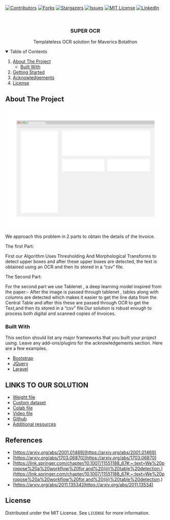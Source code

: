 <!--
*** Thanks for checking out the Best-README-Template. If you have a suggestion
*** that would make this better, please fork the repo and create a pull request
*** or simply open an issue with the tag "enhancement".
*** Thanks again! Now go create something AMAZING! :D
-->



<!-- PROJECT SHIELDS -->
<!--
*** I'm using markdown "reference style" links for readability.
*** Reference links are enclosed in brackets [ ] instead of parentheses ( ).
*** See the bottom of this document for the declaration of the reference variables
*** for contributors-url, forks-url, etc. This is an optional, concise syntax you may use.
*** https://www.markdownguide.org/basic-syntax/#reference-style-links
-->
[![Contributors][contributors-shield]][contributors-url]
[![Forks][forks-shield]][forks-url]
[![Stargazers][stars-shield]][stars-url]
[![Issues][issues-shield]][issues-url]
[![MIT License][license-shield]][license-url]
[![LinkedIn][linkedin-shield]][linkedin-url]



<!-- PROJECT LOGO -->
<br />
<p align="center">
  
  <h3 align="center">SUPER OCR</h3>

  <p align="center">
    Templateless OCR solution for Maverics Botathon
    
  </p>
</p>



<!-- TABLE OF CONTENTS -->
<details open="open">
  <summary>Table of Contents</summary>
  <ol>
    <li>
      <a href="#about-the-project">About The Project</a>
      <ul>
        <li><a href="#built-with">Built With</a></li>
      </ul>
    </li>
    <li>
      <a href="#getting-started">Getting Started</a>
    </li>
    <li><a href="#references">Acknowledgements</a></li>
    <li><a href="#license">License</a></li>
   
    
  </ol>
</details>



<!-- ABOUT THE PROJECT -->
## About The Project

[![Product Name Screen Shot][product-screenshot]](https://github.com/RajArPatra/Super-OCR/blob/master/input%20image%20(1).png)

We approach this problem in 2 parts to obtain  the details of the Invoice.

The first Part:

First our Algorithm Uses Thresholding And Morphological Transforms to detect upper boxes and after these upper boxes are detected, the text is obtained using an OCR and then its stored in a “csv” file.

The Second Part:

For the second part we use Tablenet , a deep learning model inspired from the paper:-
After the image is passed through tablenet , tables along with columns are detected which makes it easier to get the line data from the Central Table and after this these are passed through OCR to get the Text,and then its stored in a “csv” file.Our solution is robust enough to process both digital and scanned copies of Invoices.




### Built With

This section should list any major frameworks that you built your project using. Leave any add-ons/plugins for the acknowledgements section. Here are a few examples.
* [Bootstrap](https://getbootstrap.com)
* [JQuery](https://jquery.com)
* [Laravel](https://laravel.com)


## LINKS TO OUR SOLUTION
* [Weight file](https://drive.google.com/file/d/1Tz9Y2MaS60eTx7HVfs9jQ-ZW9E_cAvqf/view?usp=sharing)
* [Custom dataset](https://drive.google.com/file/d/1Tz9Y2MaS60eTx7HVfs9jQ-ZW9E_cAvqf/view?usp=sharing)
* [Colab file](https://colab.research.google.com/drive/1M58WvFQnr31LwGE-sceo_pauvQS39jxu?usp=sharing)
* [Video file](https://drive.google.com/file/d/1-apgY8D33nq20gM-QCwmZouoV7lVVApZ/view?usp=sharing)
* [Github](https://github.com/RajArPatra/Super-OCR)
* [Additional resources](https://drive.google.com/drive/folders/1TZHgGlCqzgw5s86DRNAVyxzjAY5h2lhU?usp=sharing)
   

## References
* [https://arxiv.org/abs/2001.01469](https://arxiv.org/abs/2001.01469)
* [https://arxiv.org/abs/1703.06870](https://arxiv.org/abs/1703.06870)
* [https://link.springer.com/chapter/10.1007/11551188_67#:~:text=We%20propose%20a%20workflow%20for,and%20(iii)%20table%20detection.](https://link.springer.com/chapter/10.1007/11551188_67#:~:text=We%20propose%20a%20workflow%20for,and%20(iii)%20table%20detection.)
* [https://arxiv.org/abs/2011.13534](https://arxiv.org/abs/2011.13534)





<!-- LICENSE -->
## License

Distributed under the MIT License. See `LICENSE` for more information.



<!-- CONTACT -->






<!-- MARKDOWN LINKS & IMAGES -->
<!-- https://www.markdownguide.org/basic-syntax/#reference-style-links -->
[contributors-shield]: https://img.shields.io/github/contributors/othneildrew/Best-README-Template.svg?style=for-the-badge
[contributors-url]: https://github.com/othneildrew/Best-README-Template/graphs/contributors
[forks-shield]: https://img.shields.io/github/forks/othneildrew/Best-README-Template.svg?style=for-the-badge
[forks-url]: https://github.com/othneildrew/Best-README-Template/network/members
[stars-shield]: https://img.shields.io/github/stars/othneildrew/Best-README-Template.svg?style=for-the-badge
[stars-url]: https://github.com/othneildrew/Best-README-Template/stargazers
[issues-shield]: https://img.shields.io/github/issues/othneildrew/Best-README-Template.svg?style=for-the-badge
[issues-url]: https://github.com/othneildrew/Best-README-Template/issues
[license-shield]: https://img.shields.io/github/license/othneildrew/Best-README-Template.svg?style=for-the-badge
[license-url]: https://github.com/othneildrew/Best-README-Template/blob/master/LICENSE.txt
[linkedin-shield]: https://img.shields.io/badge/-LinkedIn-black.svg?style=for-the-badge&logo=linkedin&colorB=555
[linkedin-url]: https://linkedin.com/in/othneildrew
[product-screenshot]: images/screenshot.png
